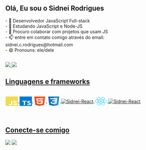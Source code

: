  ## Olá, Eu sou  o Sidnei Rodrigues
<div width="380em" margin="auto">
- 🔭 Desenvolvedor JavaScript Full-stack <br>
- 🌱 Estudando JavaScript e Node-JS <br>
- 👯 Procuro colaborar com projetos que usam JS <br>
- 📫 entre em contato comigo através do email: sidnei.c.rodrigues@hotmail.com <br>
- 😄 Pronouns: ele/dele
</div>

## 
<div align="">
  <a href="https://github.com/sidneirodrigues">
  <img height="190em" src="https://github-readme-stats.vercel.app/api?username=sidneirodrigues&show_icons=true&theme=github_dark&include_all_commits=true&count_private=true"/>
  <img height="190em" src="https://github-readme-stats.vercel.app/api/top-langs/?username=sidneirodrigues&layout=compact&langs_count=7&theme=github_dark"/>
</div>

 ## Linguagens e frameworks
<div style="display: inline_block"><br>
  <img align="center" alt="Sidnei-Js" height="30" width="40" src="https://raw.githubusercontent.com/devicons/devicon/master/icons/javascript/javascript-plain.svg">
  <img align="center" alt="Sidnei-Ts" height="30" width="40" src="https://raw.githubusercontent.com/devicons/devicon/master/icons/typescript/typescript-plain.svg">
  <img align="center" alt="Sidnei-HTML" height="30" width="40" src="https://raw.githubusercontent.com/devicons/devicon/master/icons/html5/html5-original.svg">
  <img align="center" alt="Sidnei-CSS" height="30" width="40" src="https://raw.githubusercontent.com/devicons/devicon/master/icons/css3/css3-original.svg">
  <img align="center" alt="Sidnei-React" height="30" width="40" src="https://cdn.jsdelivr.net/gh/devicons/devicon/icons/nodejs/nodejs-plain.svg" />
  <img align="center" alt="Sidnei-React" height="30" width="40" src="https://raw.githubusercontent.com/devicons/devicon/master/icons/react/react-original.svg">
  <img align="center" alt="Sidnei-React" height="30" width="40" src="https://cdn.jsdelivr.net/gh/devicons/devicon/icons/angularjs/angularjs-original.svg" />  
</div><br><br>

 ## Conecte-se comigo
 
 <div>  
  <a href="https://instagram.com/sidnei_cr" target="_blank"><img src="https://img.shields.io/badge/Instagram-E4405F?style=for-the-badge&logo=instagram&logoColor=white"
 target="_blank"></a> 	 
  <a href="https://www.linkedin.com/in/sidnei-rodrigues-3a672674" target="_blank"><img src="https://img.shields.io/badge/-LinkedIn-%230077B5?style=for-the-badge&logo=linkedin&logoColor=white" target="_blank"></a> 
 </div>
